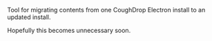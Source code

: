 Tool for migrating contents from one CoughDrop Electron install to an updated install.

Hopefully this becomes unnecessary soon.